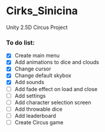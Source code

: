 # Cirks_Sinicina
Unity 2.5D Circus Project


### To do list:
- [X] Create main menu
- [X] Add animations to dice and clouds  
- [X] Change cursor
- [X] Change default skybox
- [X] Add sounds
- [ ] Add fade effect on load and close 
- [ ] Add settings
- [ ] Add character selection screen
- [ ] Add throwable dice
- [ ] Add leaderboard
- [ ] Create Circus game
